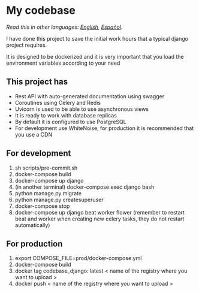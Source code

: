 # My codebase

_Read this in other languages: [English](README.md), [Español](README.es.md)._

I have done this project to save the initial work hours that a typical django project requires.

It is designed to be dockerized and it is very important that you load the environment variables according to your need

## This project has

- Rest API with auto-generated documentation using swagger
- Coroutines using Celery and Redis
- Uvicorn is used to be able to use asynchronous views
- It is ready to work with database replicas
- By default it is configured to use PostgreSQL
- For development use WhiteNoise, for production it is recommended that you use a CDN

## For development

1. sh scripts/pre-commit.sh
1. docker-compose build
1. docker-compose up django
1. (in another terminal) docker-compose exec django bash
1. python manage.py migrate
1. python manage.py createsuperuser
1. docker-compose stop
1. docker-compose up django beat worker flower (remember to restart beat and worker when creating new celery tasks, they do not restart automatically)

## For production

1. export COMPOSE_FILE=prod/docker-compose.yml
1. docker-compose build
1. docker tag codebase_django: latest < name of the registry where you want to upload >
1. docker push < name of the registry where you want to upload >
